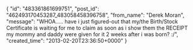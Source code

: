  {
   "id": "483361861699751",
   "post_id": "462493170453287_483058458396758",
   "from_name": "Derek Moran",
   "message": "WHOA..... have i just figured-out that my/the Birth/Stock Certificate is waiting for me to claim as soon as i show them the RECEIPT my mommy and daddy were given for it 2 weeks after i was born?  :/",
   "created_time": "2013-02-20T23:36:50+0000"
 }
